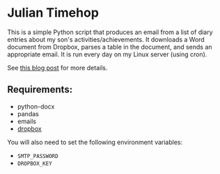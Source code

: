 # Julian Timehop
This is a simple Python script that produces an email from a list of diary entries about my son's activities/achievements. It downloads a Word document from Dropbox, parses a table in the document, and sends an appropriate email. It is run every day on my Linux server (using cron).

See [this blog post](http://blog.rtwilson.com/creating-an-email-service-for-my-sons-childhood-memories-with-python) for more details.

## Requirements:
 - python-docx
 - pandas
 - emails
 - [dropbox](https://pypi.org/project/dropbox/)

You will also need to set the following environment variables:

 - `SMTP_PASSWORD`
 - `DROPBOX_KEY`